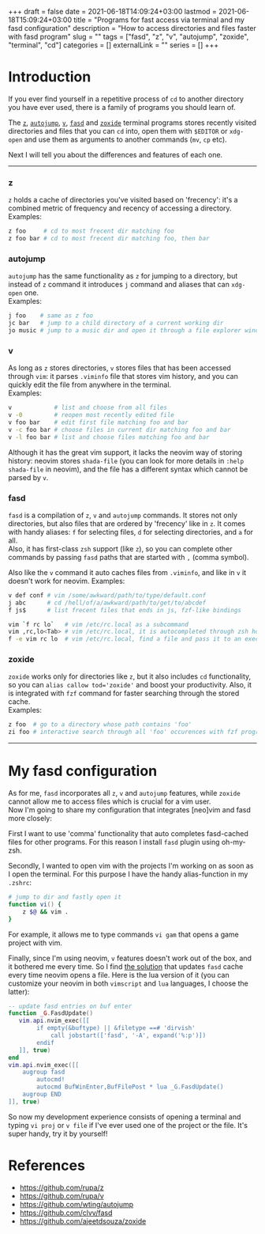 +++ 
draft = false
date = 2021-06-18T14:09:24+03:00
lastmod = 2021-06-18T15:09:24+03:00
title = "Programs for fast access via terminal and my fasd configuration"
description = "How to access directories and files faster with fasd program"
slug = ""
tags = ["fasd", "z", "v", "autojump", "zoxide", "terminal", "cd"]
categories = []
externalLink = ""
series = []
+++

# Introduction
If you ever find yourself in a repetitive process of `cd` to another directory you have ever used, 
there is a family of programs you should learn of.  

The [`z`](https://github.com/rupa/z), [`autojump`](https://github.com/wting/autojump),
[`v`](https://github.com/rupa/v), [`fasd`](https://github.com/clvv/fasd) and
[`zoxide`](https://github.com/ajeetdsouza/zoxide)
terminal programs stores recently visited directories and files that you can `cd` into, 
open them with `$EDITOR` or `xdg-open` and use them as arguments to another commands (`mv`, `cp` etc).  

Next I will tell you about the differences and features of each one.

---

### z
`z` holds a cache of directories you've visited based on 'frecency': it's a combined metric 
of frequency and recency of accessing a directory.  
Examples:
```bash
z foo     # cd to most frecent dir matching foo
z foo bar # cd to most frecent dir matching foo, then bar
```

### autojump
`autojump` has the same functionality as `z` for jumping to a directory, 
but instead of `z` command it introduces `j` command and aliases that can `xdg-open` one.  
Examples:
```bash
j foo    # same as z foo
jc bar   # jump to a child directory of a current working dir
jo music # jump to a music dir and open it through a file explorer window
```

### v
As long as `z` stores directories, `v` stores files that has been accessed through `vim`: 
it parses `.viminfo` file that stores vim history, 
and you can quickly edit the file from anywhere in the terminal.  
Examples:
```bash
v            # list and choose from all files
v -0         # reopen most recently edited file
v foo bar    # edit first file matching foo and bar
v -c foo bar # choose files in current dir matching foo and bar
v -l foo bar # list and choose files matching foo and bar
```
Although it has the great vim support, it lacks the neovim way of storing history: neovim stores `shada-file` 
(you can look for more details in `:help shada-file` in neovim), 
and the file has a different syntax which cannot be parsed by `v`. 

### fasd
`fasd` is a compilation of `z`, `v` and `autojump` commands. It stores not only directories, 
but also files that are ordered by 'frecency' like in `z`. 
It comes with handy aliases: `f` for selecting files, `d` for selecting directories, and `a` for all.  
Also, it has first-class `zsh` support (like `z`), so you can complete other commands 
by passing `fasd` paths that are started with `,` (comma symbol).

Also like the `v` command it auto caches files from `.viminfo`, and like in `v` it doesn't work 
for neovim.
Examples:
```bash
v def conf # vim /some/awkward/path/to/type/default.conf
j abc      # cd /hell/of/a/awkward/path/to/get/to/abcdef
f js$      # list frecent files that ends in js, fzf-like bindings

vim `f rc lo`   # vim /etc/rc.local as a subcommand
vim ,rc,lo<Tab> # vim /etc/rc.local, it is autocompleted through zsh hooks
f -e vim rc lo  # vim /etc/rc.local, find a file and pass it to an executable (vim in this example)
```

### zoxide
`zoxide` works only for directories like `z`, but it also includes `cd` functionality, 
so you can `alias callow tod='zoxide'` and boost your productivity. Also, it is integrated with `fzf` 
command for faster searching through the stored cache.  
Examples:
```bash
z foo  # go to a directory whose path contains 'foo'
zi foo # interactive search through all 'foo' occurences with fzf program
```
---

# My fasd configuration
As for me, `fasd` incorporates all `z`, `v` and `autojump` features, while `zoxide` 
cannot allow me to access files which is crucial for a vim user.  
Now I'm going to share my configuration that integrates [neo]vim and fasd more closely:  

First I want to use 'comma' functionality that auto completes fasd-cached files 
for other programs.
For this reason I install `fasd` plugin using oh-my-zsh.

Secondly, I wanted to open vim with the projects I'm working on as soon as I open the terminal.
For this purpose I have the handy alias-function in my `.zshrc`:  
```zsh
# jump to dir and fastly open it
function vi() {
    z $@ && vim .
}
```
For example, it allows me to type commands `vi gam` that opens a game project with vim.

Finally, since I'm using neovim, `v` features doesn't work out of the box, and it bothered 
me every time. 
So I find [the solution](https://github.com/clvv/fasd/issues/91#issuecomment-270817365)
that updates `fasd` cache every time neovim opens a file. Here is the lua version of it
(you can customize your neovim in both `vimscript` and `lua` languages, I choose the latter):
```lua
-- update fasd entries on buf enter
function _G.FasdUpdate()
   vim.api.nvim_exec([[
        if empty(&buftype) || &filetype ==# 'dirvish'
            call jobstart(['fasd', '-A', expand('%:p')])
        endif
   ]], true)
end
vim.api.nvim_exec([[
    augroup fasd
        autocmd!
        autocmd BufWinEnter,BufFilePost * lua _G.FasdUpdate()
    augroup END
]], true)
```
So now my development experience consists of opening a terminal and typing `vi proj` or `v file`
if I've ever used one of the project or the file. It's super handy, try it by yourself!

# References
- https://github.com/rupa/z
- https://github.com/rupa/v
- https://github.com/wting/autojump
- https://github.com/clvv/fasd
- https://github.com/ajeetdsouza/zoxide
